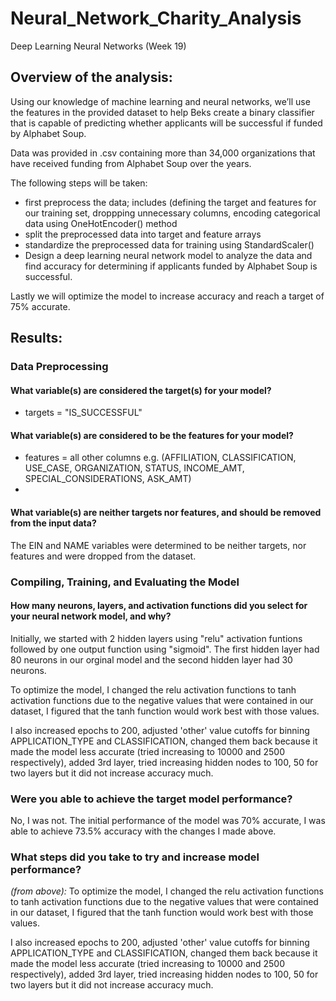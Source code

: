 # Neural_Network_Charity_Analysis
Deep Learning Neural Networks (Week 19)

## Overview of the analysis: 
Using our knowledge of  machine learning and neural networks, we’ll use the features in the provided dataset to help Beks create a binary classifier that is capable of predicting whether applicants will be successful if funded by Alphabet Soup.

Data was provided in .csv containing more than 34,000 organizations that have received funding from Alphabet Soup over the years.

The following steps will be taken:
  * first preprocess the data; includes (defining the target and features for our training set, droppping unnecessary columns, encoding categorical data using OneHotEncoder() method
  * split the preprocessed data into target and feature arrays
  * standardize the preprocessed data for training using StandardScaler()
  * Design a deep learning neural network model to analyze the data and find accuracy for determining if applicants funded by Alphabet Soup is successful.

Lastly we will optimize the model to increase accuracy and reach a target of 75% accurate.

## Results: 

### Data Preprocessing
#### What variable(s) are considered the target(s) for your model?
* targets = "IS_SUCCESSFUL"


#### What variable(s) are considered to be the features for your model?
* features = all other columns e.g. (AFFILIATION, CLASSIFICATION, USE_CASE, ORGANIZATION, STATUS, INCOME_AMT, SPECIAL_CONSIDERATIONS, ASK_AMT)
* 
#### What variable(s) are neither targets nor features, and should be removed from the input data?
The EIN and NAME variables were determined to be neither targets, nor features and were dropped from the dataset.

### Compiling, Training, and Evaluating the Model
#### How many neurons, layers, and activation functions did you select for your neural network model, and why?
Initially, we started with 2 hidden layers using "relu" activation funtions followed by one output function using "sigmoid". The first hidden layer had 80 neurons in our orginal model and the second hidden layer had 30 neurons.

To optimize the model, I changed the relu activation functions to tanh activation functions due to the negative values that were contained in our dataset, I figured that the tanh function would work best with those values.

I also increased epochs to 200, adjusted 'other' value cutoffs for binning APPLICATION_TYPE and CLASSIFICATION, changed them back because it made the model less accurate (tried increasing to 10000 and 2500 respectively), added 3rd layer, tried increasing hidden nodes to 100, 50 for two layers but it did not increase accuracy much.

### Were you able to achieve the target model performance?
No, I was not. The initial performance of the model was 70% accurate, I was able to achieve 73.5% accuracy with the changes I made above.

### What steps did you take to try and increase model performance?
*(from above):* To optimize the model, I changed the relu activation functions to tanh activation functions due to the negative values that were contained in our dataset, I figured that the tanh function would work best with those values.

I also increased epochs to 200, adjusted 'other' value cutoffs for binning APPLICATION_TYPE and CLASSIFICATION, changed them back because it made the model less accurate (tried increasing to 10000 and 2500 respectively), added 3rd layer, tried increasing hidden nodes to 100, 50 for two layers but it did not increase accuracy much.

